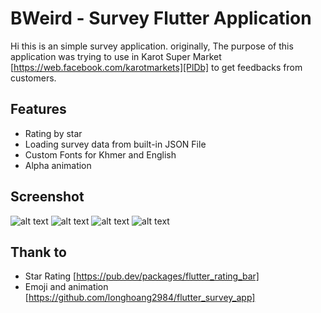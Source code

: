 # BWeird - Survey Flutter Application

Hi this is an simple survey application. originally, The purpose of this application was trying to use in Karot Super Market [https://web.facebook.com/karotmarkets][PlDb] to get feedbacks from customers.  

## Features

- Rating by star
- Loading survey data from built-in JSON File
- Custom Fonts for Khmer and English
- Alpha animation

## Screenshot
![alt text](https://karot.ams3.digitaloceanspaces.com/screenshot/Screenshot_20210323-233937.png)
![alt text](https://karot.ams3.digitaloceanspaces.com/screenshot/Screenshot_20210323-234004.png)
![alt text](https://karot.ams3.digitaloceanspaces.com/screenshot/Screenshot_20210323-233950.png)
![alt text](https://karot.ams3.digitaloceanspaces.com/screenshot/Screenshot_20210323-234015.png)

## Thank to

- Star Rating [https://pub.dev/packages/flutter_rating_bar]
- Emoji and animation [https://github.com/longhoang2984/flutter_survey_app]